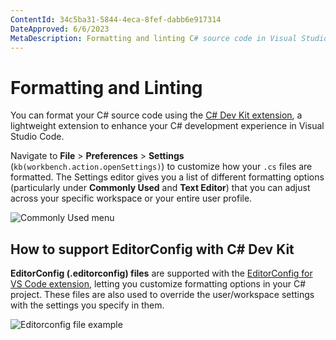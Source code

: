 ```yaml
---
ContentId: 34c5ba31-5844-4eca-8fef-dabb6e917314
DateApproved: 6/6/2023
MetaDescription: Formatting and linting C# source code in Visual Studio Code
---
```

# Formatting and Linting

You can format your C# source code using the [C# Dev Kit extension](https://marketplace.visualstudio.com/items?itemName=ms-dotnettools.csdevkit), a lightweight extension to enhance your C# development experience in Visual Studio Code.

Navigate to **File** > **Preferences** > **Settings** (`kb(workbench.action.openSettings)`) to customize how your `.cs` files are formatted.  The Settings editor gives you a list of different formatting options (particularly under **Commonly Used** and **Text Editor**) that you can adjust across your specific workspace or your entire user profile.

![Commonly Used menu](images/formatting-linting/commonly-used-menu.png)

## How to support EditorConfig with C# Dev Kit

**EditorConfig (.editorconfig) files** are supported with the [EditorConfig for VS Code extension](https://marketplace.visualstudio.com/items?itemName=EditorConfig.EditorConfig), letting you customize formatting options in your C# project.  These files are also used to override the user/workspace settings with the settings you specify in them.

![Editorconfig file example](images/formatting-linting/editorconfig-example.png)
